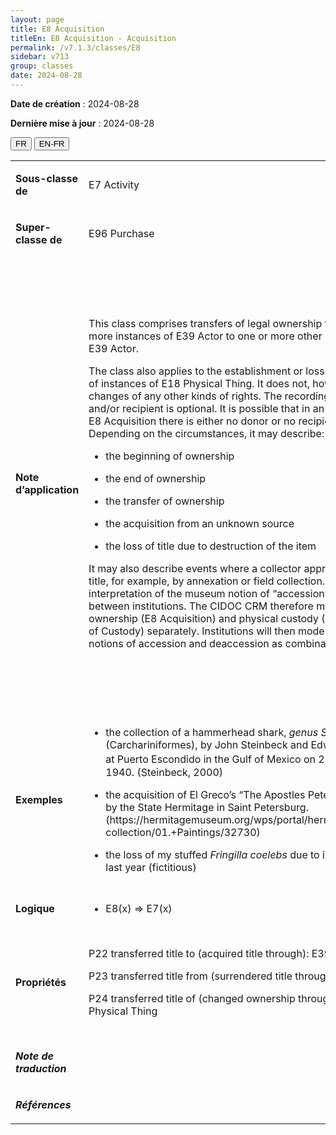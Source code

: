 ```yaml
---
layout: page
title: E8 Acquisition
titleEn: E8 Acquisition - Acquisition
permalink: /v7.1.3/classes/E8
sidebar: v713
group: classes
date: 2024-08-28
---
```


**Date de création** : 2024-08-28

**Dernière mise à jour** : 2024-08-28

<div class="lang-buttons">
 <button id="fr" class="activate">FR</button>
 <button id="en-fr">EN-FR</button>
</div>

<table>
<tbody>
<tr>
<td><p><strong>Sous-classe de</strong></p></td>
<td class="en">
<p>E7 Activity</p>
</td>
<td>
<p><code class="language-plaintext highlighter-rouge">E7_Activité</code></p>
</td>
</tr>
<tr>
<td><p><strong>Super-classe de</strong></p></td>
<td class="en">
<p>E96 Purchase</p>
</td>
<td>
<p><code class="language-plaintext highlighter-rouge">E96_Achat</code></p>
</td>
</tr>
<tr>
<td><p><strong>Note d’application</strong></p></td>
<td class="en">
<p>This class comprises transfers of legal ownership from one or more instances of E39 Actor to one or more other instances of E39 Actor. </p>
<p>The class also applies to the establishment or loss of ownership of instances of E18 Physical Thing. It does not, however, imply changes of any other kinds of rights. The recording of the donor and/or recipient is optional. It is possible that in an instance of E8 Acquisition there is either no donor or no recipient. Depending on the circumstances, it may describe:</p>
<ul>
<li><p>the beginning of ownership</p>
</li>
<li><p>the end of ownership</p>
</li>
<li><p>the transfer of ownership</p>
</li>
<li><p>the acquisition from an unknown source</p>
</li>
<li><p>the loss of title due to destruction of the item</p>
</li>
</ul>
<p>It may also describe events where a collector appropriates legal title, for example, by annexation or field collection. The interpretation of the museum notion of “accession” differs between institutions. The CIDOC CRM therefore models legal ownership (E8 Acquisition) and physical custody (E10 Transfer of Custody) separately. Institutions will then model their specific notions of accession and deaccession as combinations of these.</p>
</td>
<td>
<p>Cette classe comprend les transferts de propriété légale d'une ou de plusieurs instances de <code class="language-plaintext highlighter-rouge">E39_Actant</code> à une ou plusieurs instances de <code class="language-plaintext highlighter-rouge">E39_Actant</code>. </p>
<p>Cette classe s'applique aussi à l'établissement ou à la perte de propriété d'instances de <code class="language-plaintext highlighter-rouge">E18_Chose_matérielle</code>. Cependant, elle n'implique pas de changements quant à d'autres types de droits. </p>
<p>Le recensement du donneur et/ou du receveur de la propriété est optionnel et il est possible qu'une instance de <code class="language-plaintext highlighter-rouge">E8_Acquisition</code> n'ait pas de donneur ou pas de receveur. En fonction des circonstances, elle peut décrire : </p>
<ul>
<li><p>le début de la propriété; </p>
</li>
<li><p>la fin de la propriété; </p>
</li>
<li><p>le transfert de la propriété; </p>
</li>
<li><p>l'acquisition auprès d'une source inconnue; </p>
</li>
<li><p>la perte du droit de propriété du fait de la destruction de ce qui en faisait l'objet. </p>
</li>
</ul>
<p>Elle peut aussi décrire des évènements lors desquels une personne collectionnant s'approprie un droit de propriété légal du fait, par exemple, de l'annexion d'un ensemble contenant un élément ou de sa collecte sur un terrain. </p>
<p>L'interprétation de la notion muséale d'accession diffère d'une institution à l'autre, ce qui explique pourquoi le CIDOC CRM modélise différemment la propriété légale (<code class="language-plaintext highlighter-rouge">E8_Acquisition</code>) et la garde physique d'un élément (<code class="language-plaintext highlighter-rouge">E10_Transfert_de_la_garde</code>). Ainsi, les institutions peuvent modéliser leurs notions spécifiques d'accession et d'aliénation grâce à une combinaison de ces concepts. </p>
</td>
</tr>
<tr>
<td><p><strong>Exemples</strong></p></td>
<td class="en">
<ul>
<li><p>the collection of a hammerhead shark, <em>genus</em> <em>Sphyrna</em> (Carchariniformes), by John Steinbeck and Edward Ricketts at Puerto Escondido in the Gulf of Mexico on 25<sup>th</sup> March 1940. (Steinbeck, 2000)</p>
</li>
<li><p>the acquisition of El Greco’s “The Apostles Peter and Paul” by the State Hermitage in Saint Petersburg. (https://hermitagemuseum.org/wps/portal/hermitage/digital-collection/01.+Paintings/32730)</p>
</li>
<li><p>the loss of my stuffed <em>Fringilla coelebs</em> due to insect damage last year (fictitious)</p>
</li>
</ul>
</td>
<td>
<ul>
<li><p>La collecte d'un requin-marteau du genre Sphyrna Rafinesque (ordre des Carcharhiniformes) par John Steinbeck et Edward Ricketts à Puerto Escondido dans le golfe du Mexique le 25 mars 1940 (Steinbeck, 2000)</p>
</li>
<li><p>L'acquisition de <em>Saint Pierre et Saint Paul</em> du Greco par le musée d'État de l'Ermitage à Saint-Pétersbourg (<a href="https://hermitagemuseum.org/wps/portal/hermitage/digital-collection/01.+Paintings/32730"><span class="underline">https://hermitagemuseum.org/wps/portal/hermitage/digital-collection/01.+Paintings/32730</span></a>)</p>
</li>
<li><p>La perte de mon pinson empaillé, de l'espèce Fringilla cœlebs<em> </em>Linnæus, en raison de dommages infligés par des insectes l'année dernière (fictif)</p>
</li>
</ul>
</td>
</tr>
<tr>
<td><p><strong>Logique</strong></p></td>
<td class="en">
<ul>
<li><p>E8(x) ⇒ E7(x)</p>
</li>
</ul>
</td>
<td>
<p>E8(x) ⇒ E7(x)</p>
</td>
</tr>
<tr>
<td><p><strong>Propriétés</strong></p></td>
<td class="en">
<p>P22 transferred title to (acquired title through): E39 Actor</p>
<p>P23 transferred title from (surrendered title through): E39 Actor</p>
<p>P24 transferred title of (changed ownership through): E18 Physical Thing</p>
</td>
<td>
<p><code class="language-plaintext highlighter-rouge">P22_a_transféré_le_titre_de_propriété_à (a_acquis_le_titre_de_propriété_par)</code> : <code class="language-plaintext highlighter-rouge">E39_Actant</code></p>
<p><code class="language-plaintext highlighter-rouge">P23_a_transféré_le_titre_de_propriété_de (a_cédé_le_titre_de_propriété_à)</code> : <code class="language-plaintext highlighter-rouge">E39_Actant</code></p>
<p><code class="language-plaintext highlighter-rouge">P24_a_transféré_le_titre_de_propriété_de (a_changé_de_propriétaire_par)</code> : <code class="language-plaintext highlighter-rouge">E18_Chose_matérielle</code> </p>
</td>
</tr>
<tr>
<td><p><strong><em>Note de traduction</em></strong></p></td>
<td colspan="2">
</td>
</tr>
<tr>
<td><p><strong><em>Références</em></strong></p></td>
<td colspan="2">
<p><em></em></p>
</td>
</tr>
</tbody>
</table>
